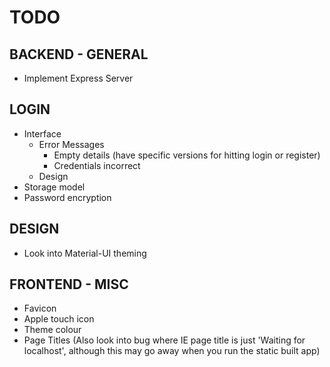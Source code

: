
# TODO

## BACKEND - GENERAL

* Implement Express Server

## LOGIN

* Interface
    - Error Messages
        + Empty details (have specific versions for hitting login or register)
        + Credentials incorrect
    - Design
* Storage model
* Password encryption

## DESIGN

* Look into Material-UI theming

## FRONTEND - MISC

* Favicon
* Apple touch icon
* Theme colour
* Page Titles (Also look into bug where IE page title is just 'Waiting for localhost', although this may go away when you run the static built app)
